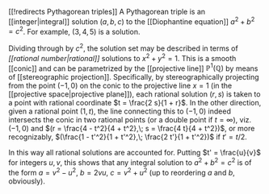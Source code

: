 [[!redirects Pythagorean triples]]
A Pythagorean triple is an [[integer|integral]] solution $(a, b, c)$ to the [[Diophantine equation]] $a^2 + b^2 = c^2$. For example, $(3, 4, 5)$ is a solution. 

Dividing through by $c^2$, the solution set may be described in terms of _[[rational number|rational]]_ solutions to $x^2 + y^2 = 1$. This is a smooth [[conic]] and can be parametrized by the [[projective line]] $\mathbb{P}^1(\mathbb{Q})$ by means of [[stereographic projection]]. Specifically, by stereographically projecting from the point $(-1, 0)$ on the conic to the projective line $x = 1$ (in the [[projective space|projective plane]]), each rational solution $(r, s)$ is taken to a point with rational coordinate $t = \frac{2 s}{1 + r}$. In the other direction, given a rational point $(1, t)$, the line connecting this to $(-1, 0)$ indeed intersects the conic in two rational points (or a double point if $t = \infty$), viz. $(-1, 0)$ and $(r = \frac{4 - t^2}{4 + t^2},\; s = \frac{4 t}{4 + t^2})$, or more recognizably, $(\frac{1 - t'^2}{1 + t'^2},\; \frac{2 t'}{1 + t'^2})$ if $t' = t/2$. 

In this way all rational solutions are accounted for. Putting $t' = \frac{u}{v}$ for integers $u, v$, this shows that any integral solution to $a^2 + b^2 = c^2$ is of the form $a = v^2 - u^2$, $b = 2 v u$, $c = v^2 + u^2$ (up to reordering $a$ and $b$, obviously). 

